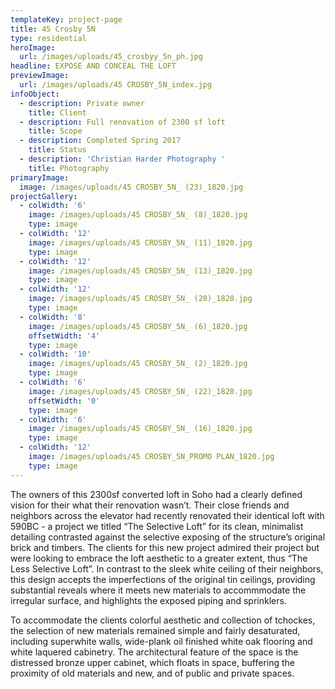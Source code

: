 ```yaml
---
templateKey: project-page
title: 45 Crosby 5N
type: residential
heroImage:
  url: /images/uploads/45_crosbyy_5n_ph.jpg
headline: EXPOSE AND CONCEAL THE LOFT
previewImage:
  url: /images/uploads/45 CROSBY_5N_index.jpg
infoObject:
  - description: Private owner
    title: Client
  - description: Full renovation of 2300 sf loft
    title: Scope
  - description: Completed Spring 2017
    title: Status
  - description: 'Christian Harder Photography '
    title: Photography
primaryImage:
  image: /images/uploads/45 CROSBY_5N_ (23)_1820.jpg
projectGallery:
  - colWidth: '6'
    image: /images/uploads/45 CROSBY_5N_ (8)_1820.jpg
    type: image
  - colWidth: '12'
    image: /images/uploads/45 CROSBY_5N_ (11)_1820.jpg
    type: image
  - colWidth: '12'
    image: /images/uploads/45 CROSBY_5N_ (13)_1820.jpg
    type: image
  - colWidth: '12'
    image: /images/uploads/45 CROSBY_5N_ (20)_1820.jpg
    type: image
  - colWidth: '8'
    image: /images/uploads/45 CROSBY_5N_ (6)_1820.jpg
    offsetWidth: '4'
    type: image
  - colWidth: '10'
    image: /images/uploads/45 CROSBY_5N_ (2)_1820.jpg
    type: image
  - colWidth: '6'
    image: /images/uploads/45 CROSBY_5N_ (22)_1820.jpg
    offsetWidth: '0'
    type: image
  - colWidth: '6'
    image: /images/uploads/45 CROSBY_5N_ (16)_1820.jpg
    type: image
  - colWidth: '12'
    image: /images/uploads/45 CROSBY_5N_PROMO PLAN_1820.jpg
    type: image
---
```

The owners of this 2300sf converted loft in Soho had a clearly defined vision for their what their renovation wasn’t. Their close friends and neighbors across the elevator had recently renovated their identical loft with 590BC - a project we titled “The Selective Loft” for its clean, minimalist detailing contrasted against the selective exposing of the structure’s original brick and timbers. The clients for this new project admired their project but were looking to embrace the loft aesthetic to a greater extent, thus “The Less Selective Loft”. In contrast to the sleek white ceiling of their neighbors, this design accepts the imperfections of the original tin ceilings, providing substantial reveals where it meets new materials to accommmodate the irregular surface, and highlights the exposed piping and sprinklers. 



To accommodate the clients colorful aesthetic and collection of tchockes, the selection of new materials remained simple and fairly desaturated, including superwhite walls, wide-plank oil finished white oak flooring and white laquered cabinetry. The architectural feature of the space is the distressed bronze upper cabinet, which floats in space, buffering the proximity of old materials and new, and of public and private spaces.
